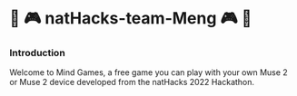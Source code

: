 # :brain: :video_game: natHacks-team-Meng :video_game: :brain:

### Introduction ###
Welcome to Mind Games, a free game you can play with your own Muse 2 or Muse 2 device developed from the natHacks 2022 Hackathon.



